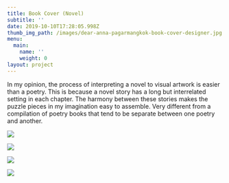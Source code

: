 ```yaml
---
title: Book Cover (Novel)
subtitle: ''
date: 2019-10-10T17:28:05.998Z
thumb_img_path: /images/dear-anna-pagarmangkok-book-cover-designer.jpg
menu:
  main:
    name: ''
    weight: 0
layout: project
---
```

In my opinion, the process of interpreting a novel to visual artwork is easier than a poetry. This is because a novel story has a long but interrelated setting in each chapter. The harmony between these stories makes the puzzle pieces in my imagination easy to assemble. Very different from a compilation of poetry books that tend to be separate between one poetry and another.



![](/images/cinta-tak-sebencanda-itu-pagarmangkok-book-cover-design.jpg)

![](/images/dear-anna-pagarmangkok-book-cover-design.jpg)

![](/images/ajengan-hamid-pagarmangkok-book-cover-design.jpg)

![](/images/si-konsultan-cinta-anjing-yang-bahagia-pagarmangkok-book-cover-design.jpg)
